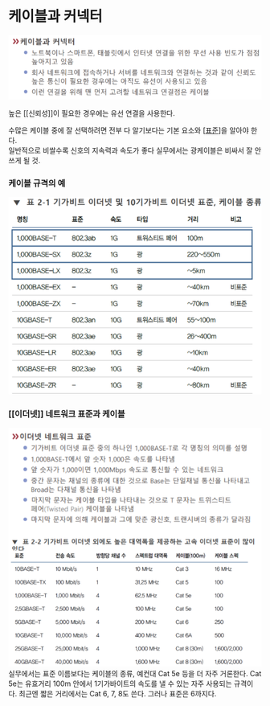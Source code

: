 # 케이블과 커넥터


![](../attachments/2022-09-15-17-20-00.png)

높은 [[신뢰성]]이 필요한 경우에는 유선 연결을 사용한다.   

수많은 케이블 중에 잘 선택하려면 전부 다 알기보다는 기본 요소와 [[표준]]을 알아야 한다.  
일반적으로 비쌀수록 신호의 지속력과 속도가 좋다 
실무에서는 광케이블은 비싸서 잘 안 쓰게 될 것.  

### 케이블 규격의 예
![케이블 규격의 예](../attachments/2022-09-15-17-21-15.png)

### [[이더넷]] 네트워크 표준과 케이블
![이더넷 네트워크 표준과 케이블](../attachments/2022-09-15-17-21-59.png)
실무에서는 표준 이름보다는 케이블의 종류, 예컨대 Cat 5e 등을 더 자주 거론한다. Cat 5e는 유효거리 100m 안에서 1기가바이트의 속도를 낼 수 있는 자주 사용되는 규격이다. 최근엔 짧은 거리에서는 Cat 6, 7, 8도 쓴다. 그러나 표준은 6까지다.  

[//begin]: # "Autogenerated link references for markdown compatibility"
[표준]: 표준 "표준"
[//end]: # "Autogenerated link references"